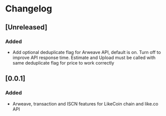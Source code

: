 # Changelog
## [Unreleased]
### Added
- Add optional deduplicate flag for Arweave API, default is on. Turn off to improve API response time. Estimate and Upload must be called with same deduplicate flag for price to work correctly

## [0.0.1]
### Added
- Arweave, transaction and ISCN features for LikeCoin chain and like.co API
